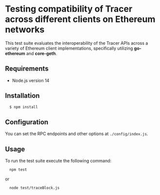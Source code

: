 # Testing compatibility of Tracer across different clients on Ethereum networks

This test suite evaluates the interoperability of the Tracer APIs across a variety of Ethereum client implementations, specifically utilizing **go-ethereum** and **core-geth**.

## Requirements

  - Node.js version 14

## Installation

  ```bash
    $ npm install
  ```

## Configuration

  You can set the RPC endpoints and other options at `./config/index.js`.

## Usage

To run the test suite execute the following command:

  ```bash
    npm test
  ```

  or

  ```bash
    node test/traceBlock.js
  ```
